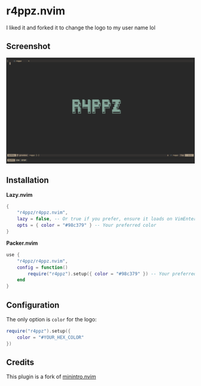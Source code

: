 # r4ppz.nvim

I liked it and forked it to change the logo to my user name lol

## Screenshot

![r4ppz-screenshot](screenshots/screenshot_2025-05-14_17-28-32.png)

## Installation

**Lazy.nvim**

```lua
{
    "r4ppz/r4ppz.nvim",
    lazy = false, -- Or true if you prefer, ensure it loads on VimEnter or similar
    opts = { color = "#98c379" } -- Your preferred color
}
```

**Packer.nvim**

```lua
use {
    "r4ppz/r4ppz.nvim",
    config = function() 
        require("r4ppz").setup({ color = "#98c379" }) -- Your preferred color
    end
}
```

## Configuration

The only option is `color` for the logo:

```lua
require("r4ppz").setup({
    color = "#YOUR_HEX_COLOR" 
})
```

## Credits

This plugin is a fork of [minintro.nvim](https://github.com/eoh-bse/minintro.nvim)
